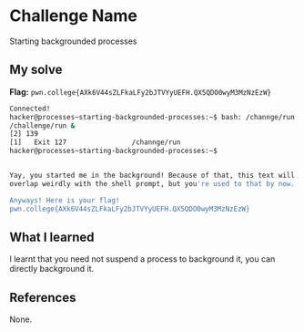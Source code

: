 # Challenge Name
Starting backgrounded processes

## My solve
**Flag:** `pwn.college{AXk6V44sZLFkaLFy2bJTVYyUEFH.QX5QDO0wyM3MzNzEzW}`

```bash
Connected!
hacker@processes~starting-backgrounded-processes:~$ bash: /channge/run: No such file or directory
/challenge/run &
[2] 139
[1]   Exit 127                /channge/run
hacker@processes~starting-backgrounded-processes:~$


Yay, you started me in the background! Because of that, this text will probably
overlap weirdly with the shell prompt, but you're used to that by now...

Anyways! Here is your flag!
pwn.college{AXk6V44sZLFkaLFy2bJTVYyUEFH.QX5QDO0wyM3MzNzEzW}
```

## What I learned
I learnt that you need not suspend a process to background it, you can directly background it. 
## References 
None.

